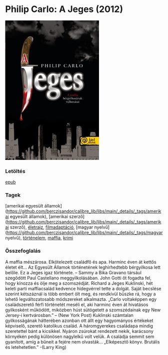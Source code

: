 # <a name="id_529">Philip Carlo: A Jeges (2012)</a>
<img src="https://github.com/BercziSandor/calibre_lib/raw/main/libs/main/Philip%20Carlo/A%20Jeges%20%28529%29/cover.jpg" alt="cover" width="300"/>

### Letöltés
[epub](https://github.com/BercziSandor/calibre_lib/raw/main/libs/main/Philip%20Carlo/A%20Jeges%20%28529%29/A%20Jeges%20-%20Philip%20Carlo.epub)

### Tagek
[amerikai egyesült államok](https://github.com/berczisandor/calibre_lib/libs/main/_details/_tags/amerikai egyesült államok), [amerikai szerző](https://github.com/berczisandor/calibre_lib/libs/main/_details/_tags/amerikai szerző), [életrajz](https://github.com/berczisandor/calibre_lib/libs/main/_details/_tags/életrajz), [filmadaptáció](https://github.com/berczisandor/calibre_lib/libs/main/_details/_tags/filmadaptáció), [magyar nyelvű](https://github.com/berczisandor/calibre_lib/libs/main/_details/_tags/magyar nyelvű), [történelem](https://github.com/berczisandor/calibre_lib/libs/main/_details/_tags/történelem), [maffia](https://github.com/berczisandor/calibre_lib/libs/main/_details/_tags/maffia), [krimi](https://github.com/berczisandor/calibre_lib/libs/main/_details/_tags/krimi)

### Összefoglalás
<div>
<p>A ​maffia mészárosa. Elkötelezett családfő és apa. Harminc éven át kettős életet élt… Az Egyesült Államok történetének leghírhedtebb bérgyilkosa lett belőle. Ez a Jeges igaz története. – Sammy a Bika Gravano társául szegődött Paul Castellano meggyilkolásában. John Gotti őt fogadta fel, hogy kínozza és ölje meg a szomszédját. Richard a Jeges Kuklinski, hét keleti parti maffiacsalád kedvence hidegvérrel tette a dolgát. Saját becslése szerint kétszáznál is több embert ölt meg, és rendkívül büszke rá, hogy a lehető legváltozatosabb módszereket alkalmazta. „Carlo voltaképpen egy családszerető férfi történetét meséli el, aki harminc éven át hivatásos gyilkosként működött, miközben húst sütögetett a szomszédainak egy New Jersey-i kertvárosban.” – (New York Post) Kuklinski számtalan gyilkosságának hátterében azonban ott állt egy hagyományos értékeket képviselő, szerető katolikus család. A háromgyerekes családapa mindig szeretettel bánt a kicsikkel. Nyáron zsúrokat rendezett nekik, karácsony környékén pedig különösen nagylelkű volt velük. A családja semmit sem gyanított, amíg a bűneit a fejére nem olvasták… „Elképesztő könyv. Brutális és letehetetlen.” -(Larry King)</p></div>


